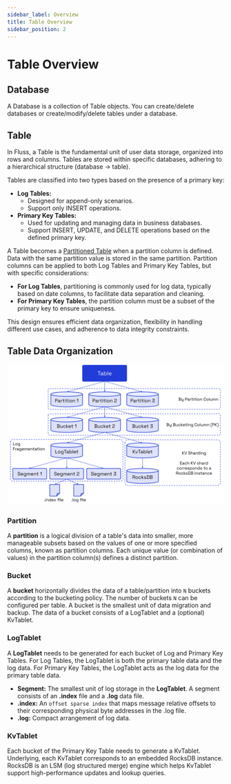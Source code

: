 ```yaml
---
sidebar_label: Overview
title: Table Overview
sidebar_position: 2
---
```


<!--
 Copyright (c) 2025 Alibaba Group Holding Ltd.

 Licensed under the Apache License, Version 2.0 (the "License");
 you may not use this file except in compliance with the License.
 You may obtain a copy of the License at

      http://www.apache.org/licenses/LICENSE-2.0

 Unless required by applicable law or agreed to in writing, software
 distributed under the License is distributed on an "AS IS" BASIS,
 WITHOUT WARRANTIES OR CONDITIONS OF ANY KIND, either express or implied.
 See the License for the specific language governing permissions and
 limitations under the License.
-->

# Table Overview

## Database
A Database is a collection of Table objects. You can create/delete databases or create/modify/delete tables under a database.

## Table
In Fluss, a Table is the fundamental unit of user data storage, organized into rows and columns. Tables are stored within specific databases, adhering to a hierarchical structure (database -> table).

Tables are classified into two types based on the presence of a primary key:
- **Log Tables:**
  - Designed for append-only scenarios.
  - Support only INSERT operations.
- **Primary Key Tables:**
  - Used for updating and managing data in business databases.
  - Support INSERT, UPDATE, and DELETE operations based on the defined primary key.

A Table becomes a [Partitioned Table](data-distribution/partitioning.md) when a partition column is defined. Data with the same partition value is stored in the same partition. Partition columns can be applied to both Log Tables and Primary Key Tables, but with specific considerations:
- **For Log Tables**, partitioning is commonly used for log data, typically based on date columns, to facilitate data separation and cleaning.
- **For Primary Key Tables**, the partition column must be a subset of the primary key to ensure uniqueness.

This design ensures efficient data organization, flexibility in handling different use cases, and adherence to data integrity constraints.

## Table Data Organization

![Table Data Organization](../assets/data_organization.png)


### Partition
A **partition** is a logical division of a table's data into smaller, more manageable subsets based on the values of one or more specified columns, known as partition columns.
Each unique value (or combination of values) in the partition column(s) defines a distinct partition.


### Bucket
A **bucket** horizontally divides the data of a table/partition into `N` buckets according to the bucketing policy.
The number of buckets `N` can be configured per table. A bucket is the smallest unit of data migration and backup.
The data of a bucket consists of a LogTablet and a (optional) KvTablet.

### LogTablet
A **LogTablet** needs to be generated for each bucket of Log and Primary Key Tables.
For Log Tables, the LogTablet is both the primary table data and the log data. For Primary Key Tables, the LogTablet acts
as the log data for the primary table data.
- **Segment:** The smallest unit of log storage in the **LogTablet**. A segment consists of an **.index** file and a **.log** data file.
- **.index:** An `offset sparse index` that maps message relative offsets to their corresponding physical byte addresses in the .log file.
- **.log:** Compact arrangement of log data.

### KvTablet
Each bucket of the Primary Key Table needs to generate a KvTablet. Underlying, each KvTablet corresponds to an embedded RocksDB instance. RocksDB is an LSM (log structured merge) engine which helps KvTablet support high-performance updates and lookup queries.
